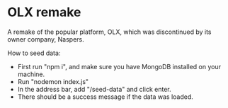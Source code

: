 # OLX remake
A remake of the popular platform, OLX, which was discontinued by its owner company, Naspers. 

How to seed data:
- First run "npm i", and make sure you have MongoDB installed on your machine.
- Run "nodemon index.js"
- In the address bar, add "/seed-data" and click enter.
- There should be a success message if the data was loaded.

